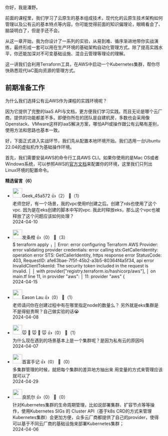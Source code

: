 你好，我是潘野。

前面的课程里，我们学习了云原生的基本组成技术，现代化的云原生技术架构如何管理以及公有云的基本特点等内容。你可能觉得前面的知识偏理论，眼睛看会了、脑袋明白了，但是手还不会。

从这一章开始，我为你设计了一系列的实验，从易到难、循序渐进地带你实战演练，最终形成一套可以用在生产环境的基础架构自动化管理方式。除了提高实践水平，你还能加深对不可变基础设施、混合云管理等理论的理解。

这一讲我们会利用Terraform工具，在AWS中启动一个Kubernetes集群，帮你尽快熟悉现代IaC面向资源的管理方式。

## 前期准备工作

为什么我们选择公有云AWS作为课程的实践环境呢？

因为它提供了完整的IaaS API与文档，更方便我们学习实践。而且无论是哪个云厂商，提供的功能都差不多。即便你所在的团队是自建机房，多数也会采用像Openstack、VMware这样的IaaS解决方案，哪怕API或操作跟公有云略有差别，使用方法和思路也基本一致。

好，下面正式进入实战环节，我们先从配置本地环境开始。我们选用一台Ubuntu 22.04的虚拟机作为基础操作环境。

首先，我们需要安装AWS的命令行工具AWS CLI。如果你使用的是Mac OS或者Windows系统，可以参照AWS的[官方文档](https://docs.aws.amazon.com/cli/latest/userguide/getting-started-install.html)来配置你的环境，这里我们只列出Linux环境的配置命令。
<div><strong>精选留言（6）</strong></div><ul>
<li><img src="" width="30px"><span>Geek_45a572</span> 👍（2） 💬（1）<div>老师您好，有一个场景，我的vpc使用tf创建之后。创建了rds也使用了这个vpc.  因为是在eks创建的脚本中写的vpc. 我此时释放eks，那么这个vpc也被释放了这个问题应该如何处理？</div>2024-04-10</li><br/><li><img src="https://static001.geekbang.org/account/avatar/00/3b/24/52/4e1f33d0.jpg" width="30px"><span>发条橙</span> 👍（0） 💬（3）<div>$ terraform apply
╷
│ Error: error configuring Terraform AWS Provider: error validating provider credentials: error calling sts:GetCallerIdentity: operation error STS: GetCallerIdentity, https response error StatusCode: 403, RequestID: afe63bae-7f5f-45b2-a3b5-80364f4a5f34, api error InvalidClientTokenId: The security token included in the request is invalid.
│ 
│   with provider[&quot;registry.terraform.io&#47;hashicorp&#47;aws&quot;],
│   on main.tf line 11, in provider &quot;aws&quot;:
│   11: provider &quot;aws&quot; {
</div>2024-04-15</li><br/><li><img src="https://static001.geekbang.org/account/avatar/00/0f/cb/73/9eb7c992.jpg" width="30px"><span>Eason Lau</span> 👍（0） 💬（1）<div>老师请问你在创建过程中有在哪里指定node的数量么？
另外就是eks集群是不是得挺贵啊？自己做实验的话😭</div>2024-04-08</li><br/><li><img src="https://static001.geekbang.org/account/avatar/00/2a/4d/1b/062941b4.jpg" width="30px"><span>🐭 🐹 🐭 🐹 🐭</span> 👍（0） 💬（1）<div>为什么现在遇到的场景基本上是一个集群呢？是因为私有云的原因吗</div>2024-04-07</li><br/><li><img src="https://static001.geekbang.org/account/avatar/00/13/a1/bc/ef0f26fa.jpg" width="30px"><span>首富手记</span> 👍（0） 💬（0）<div>多集群管理的时候，就把每个集群的差异地方抽出来 用变量的方式来管理应该就可以了</div>2024-04-29</li><br/><li><img src="https://static001.geekbang.org/account/avatar/00/1b/90/9c/288e4db2.jpg" width="30px"><span>良凯尔</span> 👍（0） 💬（0）<div>针对Kubernetes集群的生命周期管理，比如说部署集群、扩容节点等等操作，使用Kubernetes SIGs 的 Cluster API（基于k8s CRD的方式来管理Kubernetes集群）会更加方便，众多云厂商都提供了自己的provider，使得可以基于不同云厂商的基础设施来部署Kubernetes集群；    </div>2024-04-06</li><br/>
</ul>